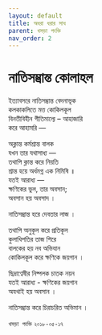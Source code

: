 ```yaml
---
layout: default
title: অধরা ধরার সাধ
parent: খসড়া পংক্তি
nav_order: 2
---
```


# নাতিসম্ভ্রান্ত কোলাহল

ইত্যাবসরে নাতিসম্ভ্রান্ত বেদনাভূক  
কলকাকলিতে মত্ত কোকিলকূল  
বিনতীবিহীন গীতিমাল্যে – আহাজারি  
করে আহামরি —  

অক্লান্ত কর্মশ্রান্ত বালক  
যখন তার যথাসাধ্য —  
তথাপি ক্লান্ত করে নিয়তি   
শ্রান্ত হয়ে অর্ধমগ্ন এক নিমিষি ॥  
যতই আরাধ্য —  
ক্ষণিকের ভুল, তার অবসান;  
অবসান হয় অবসাদ ।  

নাতিসম্ভ্রান্ত হরে দেবতার লাজ ।  

তথাপি অনুকূল করে প্রতিকূল  
কুলাধিপতির তাজ শিরে  
বালকের হয় নব অভিযান  
কোকিলকূল করে ক্ষণিকে জয়গান ।  

ছিদ্রাণ্বেষীর নিষ্পলক চাতক নয়ন  
যতই আরাধ্য - ক্ষণিকের জয়গান  
অযথাই হয় অবসান ।  

নাতিসম্ভ্রান্ত করে চিরাচরিত অভিমান ।  

`খসড়া পংক্তি` `২০১৮-০৫-১৭` 
